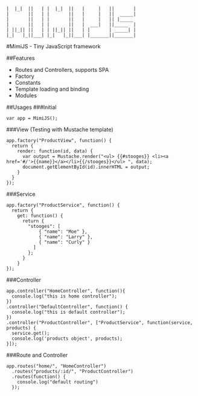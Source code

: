 ```
|  |_|  ||   | |  |_|  ||   |     |   ||       |
|       ||   | |       ||   |     |   ||  _____|
|       ||   | |       ||   |     |   || |_____
|       ||   | |       ||   |  ___|   ||_____  |
| ||_|| ||   | | ||_|| ||   | |       | _____| |
|_|   |_||___| |_|   |_||___| |_______||_______|
```
#MimiJS - Tiny JavaScript framework

##Features
- Routes and Controllers, supports SPA
- Factory
- Constants
- Template loading and binding
- Modules

##Usages
###Initial
```
var app = MimiJS();
```
###View (Testing with Mustache template)
```
app.factory("ProductView", function() {
  return {
    render: function(id, data) {
      var output = Mustache.render("<ul> {{#stooges}} <li><a href='#/'>{{name}}</a></li>{{/stooges}}</ul> ", data);
      document.getElementById(id).innerHTML = output;
    }
  }
});
```
###Service
```
app.factory("ProductService", function() {
  return {
    get: function() {
      return {
        "stooges": [
            { "name": "Moe" },
            { "name": "Larry" },
            { "name": "Curly" }
          ]
        };
      }
    }
});
```

###Controller
```
app.controller("HomeController", function(){
  console.log("this is home controller");
})
.controller("DefaultController", function() {
  console.log("this is default controller");
})
.controller("ProductController", ["ProductService", function(service, products) {
  service.get();
  console.log('products object', products);
}]);
```
###Route and Controller
```
app.routes("home/", "HomeController")
  .routes("products/:id/", "ProductController")
  .routes(function() {
    console.log("default routing")
  });

```